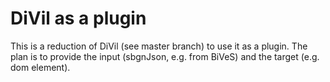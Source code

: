# DiVil as a plugin

This is a reduction of DiVil (see master branch) to use it as a plugin.
The plan is to provide the input (sbgnJson, e.g. from BiVeS) and the target (e.g. dom element).
